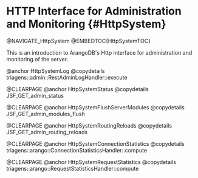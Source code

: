 HTTP Interface for Administration and Monitoring {#HttpSystem}
==============================================================

@NAVIGATE_HttpSystem
@EMBEDTOC{HttpSystemTOC}

This is an introduction to ArangoDB's Http interface for administration and
monitoring of the server.

@anchor HttpSystemLog
@copydetails triagens::admin::RestAdminLogHandler::execute

@CLEARPAGE
@anchor HttpSystemStatus
@copydetails JSF_GET_admin_status

@CLEARPAGE
@anchor HttpSystemFlushServerModules
@copydetails JSF_GET_admin_modules_flush

@CLEARPAGE
@anchor HttpSystemRoutingReloads
@copydetails JSF_GET_admin_routing_reloads

@CLEARPAGE
@anchor HttpSystemConnectionStatistics
@copydetails triagens::arango::ConnectionStatisticsHandler::compute

@CLEARPAGE
@anchor HttpSystemRequestStatistics
@copydetails triagens::arango::RequestStatisticsHandler::compute
